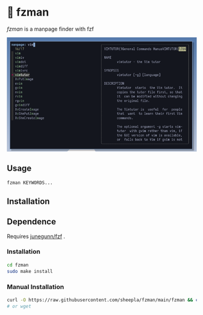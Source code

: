 # 📖 fzman

*fzman* is a manpage finder with fzf

<img src="./img/screenshot.png"/>

## Usage

```
fzman KEYWORDS...
```

## Installation

## Dependence

Requires <a href="https://github.com/junegunn/fzf">junegunn/fzf</a> .

### Installation

```bash
cd fzman
sudo make install
```

### Manual Installation

```bash
curl -O https://raw.githubusercontent.com/sheepla/fzman/main/fzman && chmod +x fzman
# or wget
```
